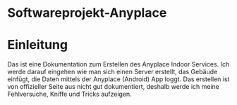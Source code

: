 # Softwareprojekt-Anyplace
# Einleitung
Das ist eine Dokumentation zum Erstellen des Anyplace Indoor Services. Ich 
werde darauf eingehen wie man sich einen Server erstellt, das Gebäude einfügt, 
die Daten mittels der Anyplace (Android) App loggt.
Das erstellen ist von offizieller Seite aus nicht gut dokumentiert, deshalb 
werde ich meine Fehlversuche, Kniffe und Tricks aufzeigen.
